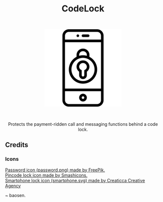 <h1 align="center">CodeLock</h1>

<br/>
<p align="center">
	<img src="smartphone.svg" height="250px" />
</p>
<br/>

<p align="center">Protects the payment-ridden call and messaging functions behind a code lock.</p>

## Credits

### Icons
<a href="https://www.flaticon.com/free-icon/password_417662#term=password protection&page=1&position=32">Password icon (password.png) made by FreePik.</a><br/>
<a href="https://www.flaticon.com/free-icon/pin-code_139852#term=password protection&page=1&position=6">Pincode lock icon made by Smashicons.</a><br/>
<a href="https://www.flaticon.com/free-icon/smartphone_480942#term=call lock&page=1&position=10">Smartphone lock icon (smartphone.svg) made by Creaticca Creative Agency</a>

~ baosen.